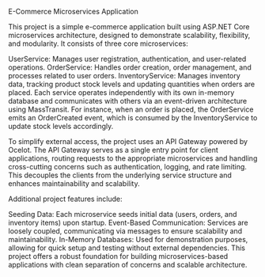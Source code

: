 E-Commerce Microservices Application

This project is a simple e-commerce application built using ASP.NET Core microservices architecture, designed to demonstrate scalability, flexibility, and modularity. It consists of three core microservices:

UserService: Manages user registration, authentication, and user-related operations.
OrderService: Handles order creation, order management, and processes related to user orders.
InventoryService: Manages inventory data, tracking product stock levels and updating quantities when orders are placed.
Each service operates independently with its own in-memory database and communicates with others via an event-driven architecture using MassTransit. For instance, when an order is placed, the OrderService emits an OrderCreated event, which is consumed by the InventoryService to update stock levels accordingly.

To simplify external access, the project uses an API Gateway powered by Ocelot. The API Gateway serves as a single entry point for client applications, routing requests to the appropriate microservices and handling cross-cutting concerns such as authentication, logging, and rate limiting. This decouples the clients from the underlying service structure and enhances maintainability and scalability.

Additional project features include:

Seeding Data: Each microservice seeds initial data (users, orders, and inventory items) upon startup.
Event-Based Communication: Services are loosely coupled, communicating via messages to ensure scalability and maintainability.
In-Memory Databases: Used for demonstration purposes, allowing for quick setup and testing without external dependencies.
This project offers a robust foundation for building microservices-based applications with clean separation of concerns and scalable architecture.
